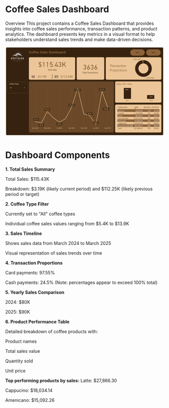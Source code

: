 # Coffee Sales Dashboard
Overview
This project contains a Coffee Sales Dashboard that provides insights into coffee sales performance, transaction patterns, and product analytics. The dashboard presents key metrics in a visual format to help stakeholders understand sales trends and make data-driven decisions.

![Pizza Sales Dashboard](coffee.png)


# Dashboard Components
**1. Total Sales Summary**

Total Sales: $115.43K

Breakdown: $3.19K (likely current period) and $112.25K (likely previous period or target)

**2. Coffee Type Filter**

Currently set to "All" coffee types

Individual coffee sales values ranging from $5.4K to $13.9K

**3. Sales Timeline** 

Shows sales data from March 2024 to March 2025

Visual representation of sales trends over time

**4. Transaction Proportions**

Card payments: 97.55%

Cash payments: 24.5% (Note: percentages appear to exceed 100% total)

**5. Yearly Sales Comparison**

2024: $80K

2025: $90K 

**6. Product Performance Table**

Detailed breakdown of coffee products with:

Product names

Total sales value

Quantity sold

Unit price

**Top performing products by sales:**
Latte: $27,866.30

Cappucino: $18,034.14

Amenicano: $15,092.26
